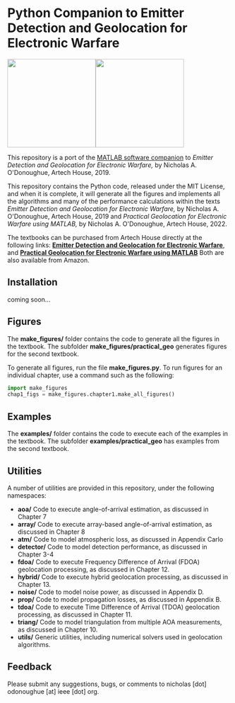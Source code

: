 # Python Companion to Emitter Detection and Geolocation for Electronic Warfare

<img src="graphics/cover_emitterDet.png" height=200 /><img src="graphics/cover_practicalGeo.png" height=200 />

This repository is a port of the [MATLAB software companion](https://github.com/nodonoughue/emitter-detection-book/) to *Emitter Detection and Geolocation for Electronic Warfare,* by Nicholas A. O'Donoughue, Artech House, 2019.

This repository contains the Python code, released under the MIT License, and when it is complete, it will generate all the figures and implements all the algorithms and many of the performance calculations within the texts *Emitter Detection and Geolocation for Electronic Warfare,* by Nicholas A. O'Donoughue, Artech House, 2019 and *Practical Geolocation for Electronic Warfare using MATLAB,* by Nicholas A. O'Donoughue, Artech House, 2022.

The textbooks can be purchased from Artech House directly at the following links: **[Emitter Detection and Geolocation for Electronic Warfare](https://us.artechhouse.com/Emitter-Detection-and-Geolocation-for-Electronic-Warfare-P2291.aspx)**, and **[Practical Geolocation for Electronic Warfare using MATLAB](https://us.artechhouse.com/Practical-Geolocation-for-Electronic-Warfare-Using-MATLAB-P2292.aspx)** Both are also available from Amazon.

## Installation

coming soon...

## Figures
The **make_figures/** folder contains the code to generate all the figures in the textbook. The subfolder **make_figures/practical_geo** generates figures for the second textbook.

To generate all figures, run the file **make_figures.py**. To run figures for an individual chapter, use a command such as the following:
```python
import make_figures
chap1_figs = make_figures.chapter1.make_all_figures()
```

## Examples
The **examples/** folder contains the code to execute each of the examples in the textbook. The subfolder **examples/practical_geo** has examples from the second textbook.

## Utilities
A number of utilities are provided in this repository, under the following namespaces:

+ **aoa/** Code to execute angle-of-arrival estimation, as discussed in Chapter 7
+ **array/** Code to execute array-based angle-of-arrival estimation, as discussed in Chapter 8
+ **atm/** Code to model atmospheric loss, as discussed in Appendix Carlo
+ **detector/** Code to model detection performance, as discussed in Chapter 3-4
+ **fdoa/** Code to execute Frequency Difference of Arrival (FDOA) geolocation processing, as discussed in Chapter 12.
+ **hybrid/** Code to execute hybrid geolocation processing, as discussed in Chapter 13.
+ **noise/** Code to model noise power, as discussed in Appendix D.
+ **prop/** Code to model propagation losses, as discussed in Appendix B.
+ **tdoa/** Code to execute Time Difference of Arrival (TDOA) geolocation processing, as discussed in Chapter 11.
+ **triang/** Code to model triangulation from multiple AOA measurements, as discussed in Chapter 10.
+ **utils/** Generic utilities, including numerical solvers used in geolocation algorithms.

## Feedback
Please submit any suggestions, bugs, or comments to nicholas [dot] odonoughue [at] ieee [dot] org.
